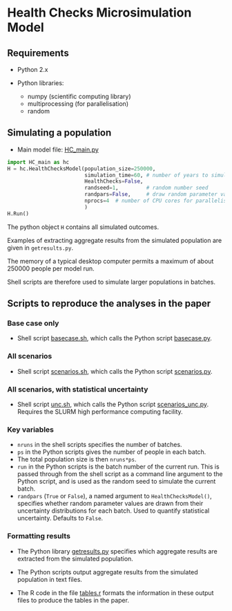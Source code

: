 # Health Checks Microsimulation Model

## Requirements

* Python 2.x

* Python libraries:
	- numpy (scientific computing library)
	- multiprocessing (for parallelisation)
	- random

## Simulating a population

* Main model file: [HC_main.py](HC_main.py)

```python
import HC_main as hc
H = hc.HealthChecksModel(population_size=250000,
                         simulation_time=60, # number of years to simulate
                         HealthChecks=False,
						 randseed=1,         # random number seed 
						 randpars=False,     # draw random parameter values?
                         nprocs=4  # number of CPU cores for parallelisation
						 )
H.Run()
```

The python object `H` contains all simulated outcomes.

Examples of extracting aggregate results from the simulated population are given in `getresults.py`.

The memory of a typical desktop computer permits a maximum of about 250000 people per model run.

Shell scripts are therefore used to simulate larger populations in batches.

## Scripts to reproduce the analyses in the paper 

###  Base case only 

* Shell script [basecase.sh](basecase.sh), which calls the Python script [basecase.py](basecase.py).

###  All scenarios

* Shell script [scenarios.sh](scenarios.sh), which calls the Python script [scenarios.py](scenarios.py).

###  All scenarios, with statistical uncertainty

* Shell script [unc.sh](unc.sh), which calls the Python script [scenarios_unc.py](scenarios_unc.py).  Requires the SLURM high performance computing facility.

###  Key variables

* `nruns` in the shell scripts specifies the number of batches.
* `ps` in the Python scripts gives the number of people in each batch.
* The total population size is then `nruns*ps`.
* `run` in the Python scripts is the batch number of the current run.  This is passed through from the shell script as a command line argument to the Python script, and is used as the random seed to simulate the current batch. 
* `randpars` (`True` or `False`), a named argument to `HealthChecksModel()`, specifies whether random parameter values are drawn from their uncertainty distributions for each batch.  Used to quantify statistical uncertainty.  Defaults to `False`. 

###  Formatting results 

* The Python library [getresults.py](getresults.py) specifies which aggregate results are extracted from the simulated population. 

* The Python scripts output aggregate results from the simulated population in text files.

* The R code in the file [tables.r](tables.r) formats the information in these output files to produce the tables in the paper.

